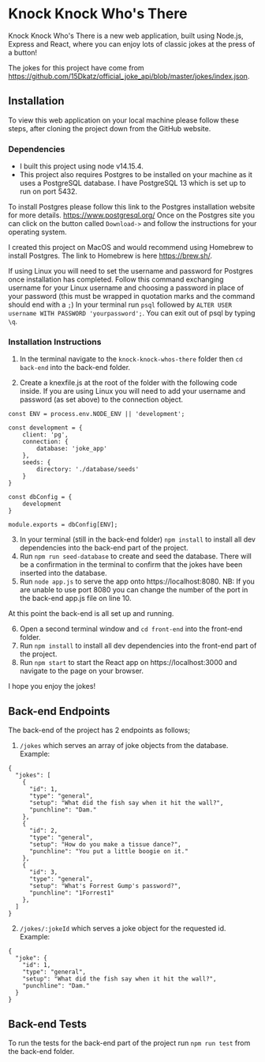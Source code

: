 # Knock Knock Who's There
Knock Knock Who's There is a new web application, built using Node.js, Express and React, where you can enjoy lots of classic jokes at the press of a button!

The jokes for this project have come from https://github.com/15Dkatz/official_joke_api/blob/master/jokes/index.json.

## Installation
To view this web application on your local machine please follow these steps, after cloning the project down from the GitHub website.

### Dependencies
* I built this project using node v14.15.4.
* This project also requires Postgres to be installed on your machine as it uses a PostgreSQL database. I have PostgreSQL 13 which is set up to run on port 5432.

To install Postgres please follow this link to the Postgres installation website for more details. https://www.postgresql.org/
Once on the Postgres site you can click on the button called ```Download->``` and follow the instructions for your operating system.

I created this project on MacOS and would recommend using Homebrew to install Postgres. The link to Homebrew is here https://brew.sh/.

If using Linux you will need to set the username and password for Postgres once installation has completed. Follow this command exchanging username for your Linux username and choosing a password in place of your password (this must be wrapped in quotation marks and the command should end with a ```;```) 
In your terminal run ```psql``` followed by ```ALTER USER username WITH PASSWORD 'yourpassword';```. You can exit out of psql by typing ```\q```.

### Installation Instructions

1. In the terminal navigate to the ```knock-knock-whos-there``` folder then ```cd back-end``` into the back-end folder.

2. Create a knexfile.js at the root of the folder with the following code inside. If you are using Linux you will need to add your username and password (as set above) to the connection object.

```
const ENV = process.env.NODE_ENV || 'development';

const development = {
    client: 'pg',
    connection: {
        database: 'joke_app'
    },
    seeds: {
        directory: './database/seeds'
    }
}

const dbConfig = {
    development
}

module.exports = dbConfig[ENV];
```
3. In your terminal (still in the back-end folder) ```npm install``` to install all dev dependencies into the back-end part of the project.
4. Run ```npm run seed-database``` to create and seed the database. There will be a confirmation in the terminal to confirm that the jokes have been inserted into the database.
5. Run ```node app.js``` to serve the app onto https://localhost:8080.
NB: If you are unable to use port 8080 you can change the number of the port in the back-end app.js file on line 10.

At this point the back-end is all set up and running.

6. Open a second terminal window and ```cd front-end``` into the front-end folder.
7. Run ```npm install``` to install all dev dependencies into the front-end part of the project.
8. Run ```npm start``` to start the React app on https://localhost:3000 and navigate to the page on your browser.

I hope you enjoy the jokes!

## Back-end Endpoints
The back-end of the project has 2 endpoints as follows;
1. ```/jokes```
which serves an array of joke objects from the database.
Example:
```
{
  "jokes": [
    {
      "id": 1,
      "type": "general",
      "setup": "What did the fish say when it hit the wall?",
      "punchline": "Dam."
    },
    {
      "id": 2,
      "type": "general",
      "setup": "How do you make a tissue dance?",
      "punchline": "You put a little boogie on it."
    },
    {
      "id": 3,
      "type": "general",
      "setup": "What's Forrest Gump's password?",
      "punchline": "1Forrest1"
    },
  ]
}
```
2. ```/jokes/:jokeId``` which serves a joke object for the requested id.
Example:
```
{
  "joke": {
    "id": 1,
    "type": "general",
    "setup": "What did the fish say when it hit the wall?",
    "punchline": "Dam."
  }
}
```

## Back-end Tests
To run the tests for the back-end part of the project run ```npm run test``` from the back-end folder.


